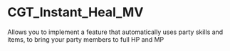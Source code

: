 # CGT_Instant_Heal_MV
Allows you to implement a feature that automatically uses party skills and items, to bring your party members to full HP and MP
